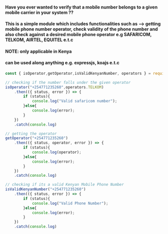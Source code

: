 #### Have you ever wanted to verify that a mobile number belongs to a given mobile carrier in your system ??

#### This is a simple module which includes functionalities such as -->  getting mobile phone number operator, check validity of the phone number and also check against a desired mobile phone operator e.g SAFARICOM, TELKOM, AIRTEL, EQUITEL e.t.c

#### NOTE: only applicable in Kenya

#### can be used along anything e.g. expressjs, koajs e.t.c

```javascript
const { isOperator,getOperator,isValidKenyanNumber, operators } = require('kenyan-phone-numbers');

// checking if the number falls under the given operator
isOperator("+254771235260",operators.TELKOM)
	.then(({ status, error }) => {
		if (status){
			console.log("Valid safaricom number");
		}else{
			console.log(error);
		}
	})
	.catch(console.log)

// getting the operator
getOperator("+254771235260")
	.then(({ status, operator, error }) => {
		if (status){
			console.log(operator);
		}else{
			console.log(error);
		}
	})
	.catch(console.log)

// checking if its a valid Kenyan Mobile Phone Number
isValidKenyanNumber("+254771235260")
	.then(({ status, error }) => {
		if (status){
			console.log("Valid Phone Number");
		}else{
			console.log(error);
		}
	})
	.catch(console.log)

```